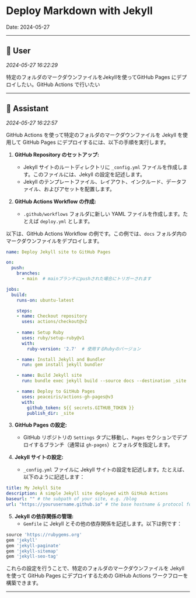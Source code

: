 # Deploy Markdown with Jekyll

Date: 2024-05-27

---

## 👤 User
*2024-05-27 16:22:29*

特定のフォルダのマークダウンファイルをJekyllを使ってGitHub Pages にデプロイしたい。GitHub Actions で行いたい

---

## 🤖 Assistant
*2024-05-27 16:22:57*

GitHub Actions を使って特定のフォルダのマークダウンファイルを Jekyll を使用して GitHub Pages にデプロイするには、以下の手順を実行します。

1. **GitHub Repository のセットアップ:**
   - Jekyll サイトのルートディレクトリに `_config.yml` ファイルを作成します。このファイルには、Jekyll の設定を記述します。
   - Jekyll のテンプレートファイル、レイアウト、インクルード、データファイル、およびアセットを配置します。

2. **GitHub Actions Workflow の作成:**
   - `.github/workflows` フォルダに新しい YAML ファイルを作成します。たとえば `deploy.yml` とします。

以下は、GitHub Actions Workflow の例です。この例では、`docs` フォルダ内のマークダウンファイルをデプロイします。

```yaml
name: Deploy Jekyll site to GitHub Pages

on:
  push:
    branches:
      - main  # mainブランチにpushされた場合にトリガーされます

jobs:
  build:
    runs-on: ubuntu-latest

    steps:
    - name: Checkout repository
      uses: actions/checkout@v2
      
    - name: Setup Ruby
      uses: ruby/setup-ruby@v1
      with:
        ruby-version: '2.7'  # 使用するRubyのバージョン

    - name: Install Jekyll and Bundler
      run: gem install jekyll bundler

    - name: Build Jekyll site
      run: bundle exec jekyll build --source docs --destination _site

    - name: Deploy to GitHub Pages
      uses: peaceiris/actions-gh-pages@v3
      with:
        github_token: ${{ secrets.GITHUB_TOKEN }}
        publish_dir: _site
```

3. **GitHub Pages の設定:**
   - GitHub リポジトリの `Settings` タブに移動し、`Pages` セクションでデプロイするブランチ（通常は `gh-pages`）とフォルダを指定します。

4. **Jekyll サイトの設定:**
   - `_config.yml` ファイルに Jekyll サイトの設定を記述します。たとえば、以下のように記述します：

```yaml
title: My Jekyll Site
description: A simple Jekyll site deployed with GitHub Actions
baseurl: "" # the subpath of your site, e.g. /blog
url: "https://yourusername.github.io" # the base hostname & protocol for your site
```

5. **Jekyll の依存関係の管理:**
   - `Gemfile` に Jekyll とその他の依存関係を記述します。以下は例です：

```ruby
source 'https://rubygems.org'
gem 'jekyll'
gem 'jekyll-paginate'
gem 'jekyll-sitemap'
gem 'jekyll-seo-tag'
```

これらの設定を行うことで、特定のフォルダのマークダウンファイルを Jekyll を使って GitHub Pages にデプロイするための GitHub Actions ワークフローを構築できます。

---
